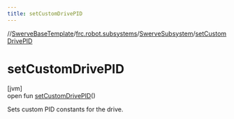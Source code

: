 ```yaml
---
title: setCustomDrivePID
---
```

//[SwerveBaseTemplate](../../../index.html)/[frc.robot.subsystems](../index.html)/[SwerveSubsystem](index.html)/[setCustomDrivePID](set-custom-drive-p-i-d.html)



# setCustomDrivePID



[jvm]\
open fun [setCustomDrivePID](set-custom-drive-p-i-d.html)()



Sets custom PID constants for the drive.




